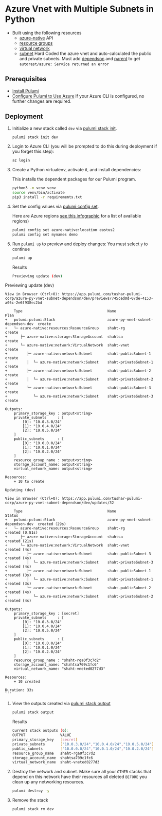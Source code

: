# Azure Vnet with Multiple Subnets in Python
* Built using the following resources
  * [azure-native](https://www.pulumi.com/docs/reference/pkg/azure-nextgen/) API
  * [resource groups](https://www.pulumi.com/docs/reference/pkg/azure-native/resources/resourcegroup/)
  * [virtual network](https://www.pulumi.com/docs/reference/pkg/azure-native/network/virtualnetwork/)
  * [subnet](https://www.pulumi.com/docs/reference/pkg/azure-native/network/subnet/)
  Hard Coded the azure vnet and auto-calculated the public and private subnets.  Must add [dependson](https://www.pulumi.com/docs/concepts/options/dependson/) and [parent](https://www.pulumi.com/docs/concepts/options/parent/) to get `autorest/azure: Service returned an error`

## Prerequisites

* [Install Pulumi](https://www.pulumi.com/docs/get-started/install/)
* [Configure Pulumi to Use Azure](https://www.pulumi.com/docs/intro/cloud-providers/azure/setup/) If your Azure CLI is configured, no further changes are required.

## Deployment

1. Initialize a new stack called `dev` via [pulumi stack init](https://www.pulumi.com/docs/reference/cli/pulumi_stack_init/).
   ```bash
   pulumi stack init dev
   ```

1. Login to Azure CLI (you will be prompted to do this during deployment if you forget this step):
    ```bash
    az login
    ```

1. Create a Python virtualenv, activate it, and install dependencies:

    This installs the dependent packages for our Pulumi program.

    ```bash
    python3 -m venv venv
    source venv/bin/activate
    pip3 install -r requirements.txt
    ```

1. Set the config values via [pulumi config set](https://www.pulumi.com/docs/reference/cli/pulumi_config_set/).

   Here are Azure regions [see this infographic](https://azure.microsoft.com/en-us/global-infrastructure/regions/) for a list of available regions)

   ```bash
   pulumi config set azure-native:location eastus2
   pulumi config set mynames demo
   ```
1. Run `pulumi up` to preview and deploy changes: You must select `y` to continue
  
    ```bash
    pulumi up
    ```
    Results
    ```bash
    Previewing update (dev)

Previewing update (dev)

    View in Browser (Ctrl+O): https://app.pulumi.com/tushar-pulumi-corp/azure-py-vnet-subnet-dependson/dev/previews/745ced0d-07de-4153-a05c-2e6f938ec2bd

        Type                                       Name                                Plan       
    +   pulumi:pulumi:Stack                        azure-py-vnet-subnet-dependson-dev  create     
    +   └─ azure-native:resources:ResourceGroup    shaht-rg                            create     
    +      ├─ azure-native:storage:StorageAccount  shahtsa                             create     
    +      └─ azure-native:network:VirtualNetwork  shaht-vnet                          create     
    +         ├─ azure-native:network:Subnet       shaht-publicSubnet-1                create     
    +         │  └─ azure-native:network:Subnet    shaht-privateSubnet-1               create     
    +         ├─ azure-native:network:Subnet       shaht-publicSubnet-2                create     
    +         │  └─ azure-native:network:Subnet    shaht-privateSubnet-2               create     
    +         └─ azure-native:network:Subnet       shaht-publicSubnet-3                create     
    +            └─ azure-native:network:Subnet    shaht-privateSubnet-3               create     

    Outputs:
        primary_storage_key : output<string>
        private_subnets     : [
            [0]: "10.0.3.0/24"
            [1]: "10.0.4.0/24"
            [2]: "10.0.5.0/24"
        ]
        public_subnets      : [
            [0]: "10.0.0.0/24"
            [1]: "10.0.1.0/24"
            [2]: "10.0.2.0/24"
        ]
        resource_group_name : output<string>
        storage_account_name: output<string>
        virtual_network_name: output<string>

    Resources:
        + 10 to create

    Updating (dev)

    View in Browser (Ctrl+O): https://app.pulumi.com/tushar-pulumi-corp/azure-py-vnet-subnet-dependson/dev/updates/32

        Type                                       Name                                Status              
    +   pulumi:pulumi:Stack                        azure-py-vnet-subnet-dependson-dev  created (29s)       
    +   └─ azure-native:resources:ResourceGroup    shaht-rg                            created (0.81s)     
    +      ├─ azure-native:storage:StorageAccount  shahtsa                             created (21s)       
    +      └─ azure-native:network:VirtualNetwork  shaht-vnet                          created (4s)        
    +         ├─ azure-native:network:Subnet       shaht-publicSubnet-3                created (4s)        
    +         │  └─ azure-native:network:Subnet    shaht-privateSubnet-3               created (4s)        
    +         ├─ azure-native:network:Subnet       shaht-publicSubnet-1                created (3s)        
    +         │  └─ azure-native:network:Subnet    shaht-privateSubnet-1               created (3s)        
    +         └─ azure-native:network:Subnet       shaht-publicSubnet-2                created (4s)        
    +            └─ azure-native:network:Subnet    shaht-privateSubnet-2               created (4s)        

    Outputs:
        primary_storage_key : [secret]
        private_subnets     : [
            [0]: "10.0.3.0/24"
            [1]: "10.0.4.0/24"
            [2]: "10.0.5.0/24"
        ]
        public_subnets      : [
            [0]: "10.0.0.0/24"
            [1]: "10.0.1.0/24"
            [2]: "10.0.2.0/24"
        ]
        resource_group_name : "shaht-rga0f3c7d2"
        storage_account_name: "shahtsa709c1fc6"
        virtual_network_name: "shaht-vneted0277d3"

    Resources:
        + 10 created

    Duration: 33s
    ```

1. View the outputs created via [pulumi stack output](https://www.pulumi.com/docs/reference/cli/pulumi_stack_output/)
   ```bash
   pulumi stack output
   ```
   Results

    ```bash
    Current stack outputs (6):
    OUTPUT                VALUE
    primary_storage_key   [secret]
    private_subnets       ["10.0.3.0/24","10.0.4.0/24","10.0.5.0/24"]
    public_subnets        ["10.0.0.0/24","10.0.1.0/24","10.0.2.0/24"]
    resource_group_name   shaht-rga0f3c7d2
    storage_account_name  shahtsa709c1fc6
    virtual_network_name  shaht-vneted0277d3
    ```


1. Destroy the network and subnet. Make sure all your `OTHER` stacks that depend on this network have their resources all deleted `BEFORE` you clean up any networking resources.
    ```bash
    pulumi destroy -y
    ```

1. Remove the stack
   ```bash
   pulumi stack rm dev
   ```